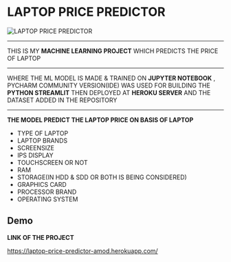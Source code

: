 
# LAPTOP PRICE PREDICTOR
![LAPTOP PRICE PREDICTOR](https://user-images.githubusercontent.com/52829708/141611235-9920dfb0-bfb6-4e8f-a960-51590477a5d2.png)

--------------------------------

THIS IS MY **MACHINE LEARNING PROJECT** WHICH PREDICTS THE PRICE OF LAPTOP

----

WHERE THE ML MODEL IS MADE & TRAINED ON **JUPYTER NOTEBOOK** , PYCHARM COMMUNITY VERSION(IDE) WAS USED FOR BUILDING THE **PYTHON STREAMLIT** THEN DEPLOYED AT **HEROKU SERVER** AND THE DATASET ADDED IN THE REPOSITORY 

------------------------------
**THE MODEL PREDICT THE LAPTOP PRICE ON BASIS OF LAPTOP** 
* TYPE OF LAPTOP
* LAPTOP BRANDS
* SCREENSIZE
* IPS DISPLAY
* TOUCHSCREEN OR NOT
* RAM
* STORAGE(IN HDD & SDD OR BOTH IS BEING CONSIDERED)
* GRAPHICS CARD
* PROCESSOR BRAND
* OPERATING SYSTEM


## Demo
**LINK OF THE PROJECT**

https://laptop-price-predictor-amod.herokuapp.com/
